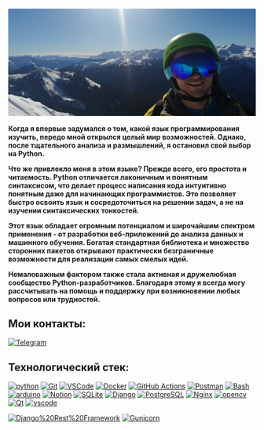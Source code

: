 ![Header](https://github.com/MAster1941/Master1941/blob/main/assets/header_2.jpg)


__Когда я впервые задумался о том, какой язык программирования изучить, передо мной открылся целый мир возможностей. Однако, после тщательного анализа и размышлений, я остановил свой выбор на Python.__

__Что же привлекло меня в этом языке? Прежде всего, его простота и читаемость. Python отличается лаконичным и понятным синтаксисом, что делает процесс написания кода интуитивно понятным даже для начинающих программистов. Это позволяет быстро освоить язык и сосредоточиться на решении задач, а не на изучении синтаксических тонкостей.__

__Этот язык обладает огромным потенциалом и широчайшим спектром применения - от разработки веб-приложений до анализа данных и машинного обучения. Богатая стандартная библиотека и множество сторонних пакетов открывают практически безграничные возможности для реализации самых смелых идей.__

__Немаловажным фактором также стала активная и дружелюбная сообщество Python-разработчиков. Благодаря этому я всегда могу рассчитывать на помощь и поддержку при возникновении любых вопросов или трудностей.__

## Мои контакты:

[![Telegram](https://img.shields.io/badge/Telegram-2CA5E0?style=for-the-badge&logo=telegram&logoColor=white)](https://t.me/Aleksandr_Bukanov)

## Технологический стек: 
 
[![python](https://skillicons.dev/icons?i=py)](https://www.python.org/)
[![Git](https://skillicons.dev/icons?i=git)](https://git-scm.com/)
[![VSCode](https://skillicons.dev/icons?i=vscode)](https://code.visualstudio.com/)
[![Docker](https://skillicons.dev/icons?i=docker)](https://www.docker.com/)
[![GitHub Actions](https://skillicons.dev/icons?i=githubactions)](https://docs.github.com/ru/actions)
[![Postman](https://skillicons.dev/icons?i=postman)](https://www.postman.com/)
[![Bash](https://skillicons.dev/icons?i=bash)](https://www.gnu.org/software/bash/manual/bash.html)
[![arduino](https://skillicons.dev/icons?i=arduino)](https://www.arduino.cc/)
[![Notion](https://skillicons.dev/icons?i=notion&perline=5)]()
[![SQLite](https://skillicons.dev/icons?i=sqlite)](https://www.sqlite.org/)
[![Django](https://skillicons.dev/icons?i=django)](https://www.djangoproject.com/)
[![PostgreSQL](https://skillicons.dev/icons?i=postgresql)](https://www.postgresql.org/)
[![Nginx](https://skillicons.dev/icons?i=nginx)](https://nginx.org/ru/)
[![opencv](https://skillicons.dev/icons?i=opencv)](https://opencv.org/)
[![Qt](https://skillicons.dev/icons?i=qt)](https://habr.com/ru/companies/skillfactory/articles/599599/)
[![vscode](https://skillicons.dev/icons?i=vscode)](https://code.visualstudio.com/)

[![Django%20Rest%20Framework](https://img.shields.io/badge/Django%20Rest%20Framework-092E20?style=for-the-badge&logo=django&logoColor=green)](https://www.django-rest-framework.org/)
[![Gunicorn](https://img.shields.io/badge/Gunicorn-092E20?style=for-the-badge&logo=gunicorn&logoColor=00A98F)](https://gunicorn.org/)
